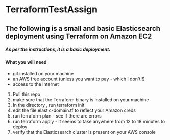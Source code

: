 # TerraformTestAssign

## The following is a small and basic Elasticsearch deployment using Terraform on Amazon EC2

##### As per the instructions, it is a basic deployment.

#### What you will need

* git installed on your machine
* an AWS free account (unless you want to pay - which I don't!!)
* access to the Internet

1. Pull this repo
2. make sure that the Terraform binary is installed on your machine
3. In the directory , run terraform init
4. edit the file elastic-domain.tf to reflect your Amazon creds
5. run terraform plan - see if there are errors
6. run terraform apply - it seems to take anywhere from 12 to 18 minutes to deploy
7. verify that the Elasticsearch cluster is present on your AWS console 
